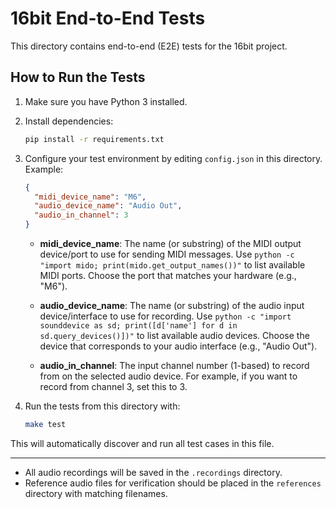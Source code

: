 # 16bit End-to-End Tests

This directory contains end-to-end (E2E) tests for the 16bit project.

## How to Run the Tests

1. Make sure you have Python 3 installed.

2. Install dependencies:

   ```bash
   pip install -r requirements.txt
   ```

3. Configure your test environment by editing `config.json` in this directory. Example:

   ```json
   {
     "midi_device_name": "M6",
     "audio_device_name": "Audio Out",
     "audio_in_channel": 3
   }
   ```

   - **midi_device_name**: The name (or substring) of the MIDI output device/port to use for sending MIDI messages. Use `python -c "import mido; print(mido.get_output_names())"` to list available MIDI ports. Choose the port that matches your hardware (e.g., "M6").

   - **audio_device_name**: The name (or substring) of the audio input device/interface to use for recording. Use `python -c "import sounddevice as sd; print([d['name'] for d in sd.query_devices()])"` to list available audio devices. Choose the device that corresponds to your audio interface (e.g., "Audio Out").

   - **audio_in_channel**: The input channel number (1-based) to record from on the selected audio device. For example, if you want to record from channel 3, set this to 3.

4. Run the tests from this directory with:

   ```bash
   make test
   ```

This will automatically discover and run all test cases in this file.

---

- All audio recordings will be saved in the `.recordings` directory.
- Reference audio files for verification should be placed in the `references` directory with matching filenames. 
